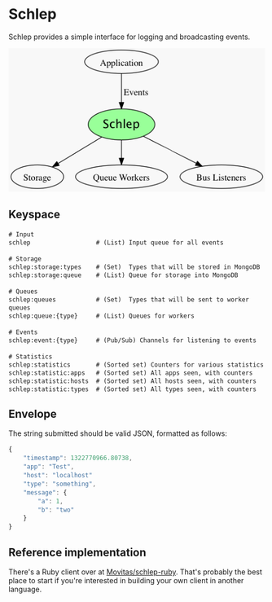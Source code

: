 # Schlep

Schlep provides a simple interface for logging and broadcasting events.

![Schlep](https://github.com/Movitas/schlep/raw/master/Readme.png)

## Keyspace

```
# Input
schlep                  # (List) Input queue for all events

# Storage
schlep:storage:types    # (Set)  Types that will be stored in MongoDB
schlep:storage:queue    # (List) Queue for storage into MongoDB

# Queues
schlep:queues           # (Set)  Types that will be sent to worker queues
schlep:queue:{type}     # (List) Queues for workers

# Events
schlep:event:{type}     # (Pub/Sub) Channels for listening to events

# Statistics
schlep:statistics       # (Sorted set) Counters for various statistics
schlep:statistic:apps   # (Sorted set) All apps seen, with counters
schlep:statistic:hosts  # (Sorted set) All hosts seen, with counters
schlep:statistic:types  # (Sorted set) All types seen, with counters
```

## Envelope

The string submitted should be valid JSON, formatted as follows:

```js
{
    "timestamp": 1322770966.80738,
    "app": "Test",
    "host": "localhost"
    "type": "something",
    "message": {
        "a": 1,
        "b": "two"
    }
}
```

## Reference implementation

There's a Ruby client over at [Movitas/schlep-ruby](http://github.com/Movitas/schlep-ruby).
That's probably the best place to start if you're interested in building your own client in another language.
